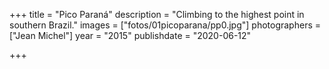 +++
title = "Pico Paraná"
description = "Climbing to the highest point in southern Brazil."
images = ["fotos/01picoparana/pp0.jpg"]
photographers = ["Jean Michel"]
year = "2015"
publishdate = "2020-06-12" 

+++
